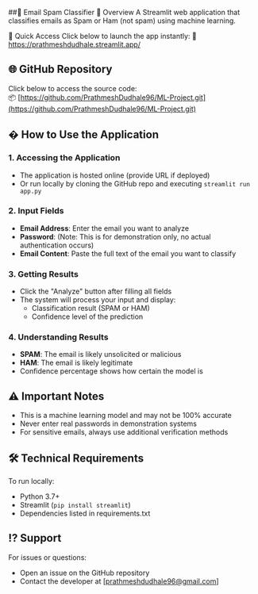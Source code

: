 ##📧 Email Spam Classifier
🌟 Overview
A Streamlit web application that classifies emails as Spam or Ham (not spam) using machine learning.

🚀 Quick Access
Click below to launch the app instantly:
🔗 https://prathmeshdudhale.streamlit.app/

## 🌐 GitHub Repository  
Click below to access the source code:  
📦 [https://github.com/PrathmeshDudhale96/ML-Project.git](https://github.com/PrathmeshDudhale96/ML-Project.git)  

## � How to Use the Application

### 1. Accessing the Application
- The application is hosted online (provide URL if deployed)
- Or run locally by cloning the GitHub repo and executing `streamlit run app.py`

### 2. Input Fields
- **Email Address**: Enter the email you want to analyze
- **Password**: (Note: This is for demonstration only, no actual authentication occurs)
- **Email Content**: Paste the full text of the email you want to classify

### 3. Getting Results
- Click the "Analyze" button after filling all fields
- The system will process your input and display:
  - Classification result (SPAM or HAM)
  - Confidence level of the prediction

### 4. Understanding Results
- **SPAM**: The email is likely unsolicited or malicious
- **HAM**: The email is likely legitimate
- Confidence percentage shows how certain the model is

## ⚠️ Important Notes
- This is a machine learning model and may not be 100% accurate
- Never enter real passwords in demonstration systems
- For sensitive emails, always use additional verification methods

## 🛠️ Technical Requirements
To run locally:
- Python 3.7+
- Streamlit (`pip install streamlit`)
- Dependencies listed in requirements.txt

## ⁉️ Support
For issues or questions:
- Open an issue on the GitHub repository
- Contact the developer at [prathmeshdudhale96@gmail.com]
